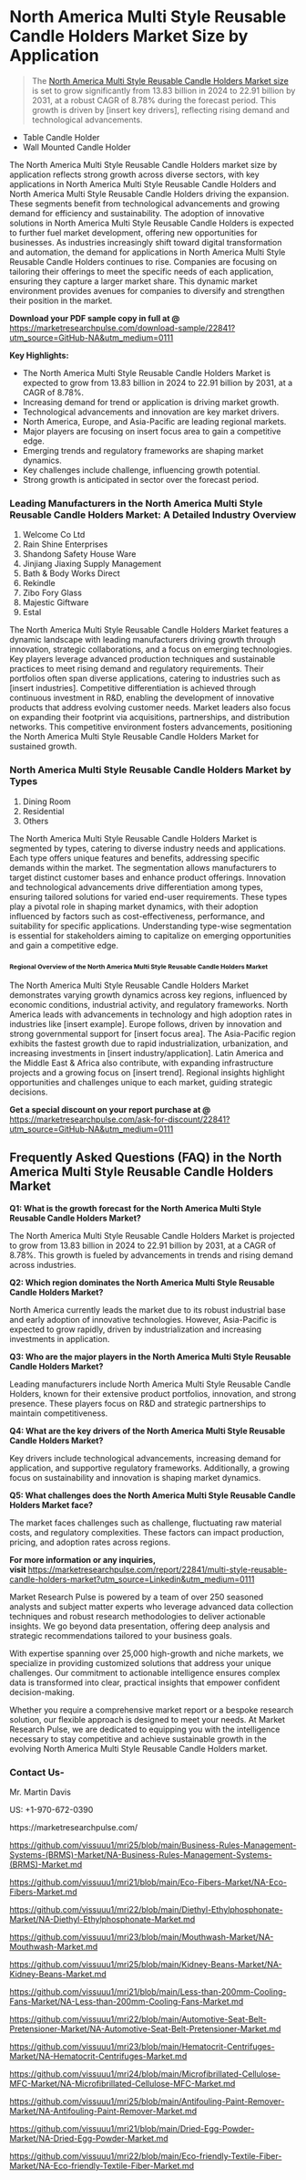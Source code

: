 <h1>North America Multi Style Reusable Candle Holders Market&nbsp;Size by Application</h1><blockquote><p>The <a href="https://marketresearchpulse.com/download-sample/22841?utm_source=GitHub-NA&amp;utm_medium=0111">North America Multi Style Reusable Candle Holders Market size</a> is set to grow significantly from 13.83 billion in 2024 to 22.91 billion by 2031, at a robust CAGR of 8.78% during the forecast period. This growth is driven by [insert key drivers], reflecting rising demand and technological advancements.</p></blockquote><ul><li>Table Candle Holder<li> Wall Mounted Candle Holder</li></ul><p>The North America Multi Style Reusable Candle Holders market size by application reflects strong growth across diverse sectors, with key applications in North America Multi Style Reusable Candle Holders and North America Multi Style Reusable Candle Holders driving the expansion. These segments benefit from technological advancements and growing demand for efficiency and sustainability. The adoption of innovative solutions in North America Multi Style Reusable Candle Holders is expected to further fuel market development, offering new opportunities for businesses. As industries increasingly shift toward digital transformation and automation, the demand for applications in North America Multi Style Reusable Candle Holders continues to rise. Companies are focusing on tailoring their offerings to meet the specific needs of each application, ensuring they capture a larger market share. This dynamic market environment provides avenues for companies to diversify and strengthen their position in the market.</p><p><strong>Download your PDF sample copy in full at @ </strong><a href="https://marketresearchpulse.com/download-sample/22841?utm_source=GitHub-NA&amp;utm_medium=0111">https://marketresearchpulse.com/download-sample/22841?utm_source=GitHub-NA&amp;utm_medium=0111</a></p><p><strong>Key Highlights: </strong></p><ul><li>The North America Multi Style Reusable Candle Holders Market is expected to grow from 13.83 billion in 2024 to 22.91 billion by 2031, at a CAGR of 8.78%.</li><li>Increasing demand for trend or application is driving market growth.</li><li>Technological advancements and innovation are key market drivers.</li><li>North America, Europe, and Asia-Pacific are leading regional markets.</li><li>Major players are focusing on insert focus area to gain a competitive edge.</li><li>Emerging trends and regulatory frameworks are shaping market dynamics.</li><li>Key challenges include challenge, influencing growth potential.</li><li>Strong growth is anticipated in sector over the forecast period.</li></ul><h3>Leading Manufacturers in the North America Multi Style Reusable Candle Holders Market: A Detailed Industry Overview</h3><ol><li>Welcome Co Ltd</li><li>Rain Shine Enterprises</li><li>Shandong Safety House Ware</li><li>Jinjiang Jiaxing Supply Management</li><li>Bath & Body Works Direct</li><li>Rekindle</li><li>Zibo Fory Glass</li><li>Majestic Giftware</li><li>Estal</li></ol><div class="flex max-w-full flex-col flex-grow"><div class="min-h-8 text-message flex w-full flex-col items-end gap-2 whitespace-normal break-words [.text-message+&amp;]:mt-5" dir="auto" data-message-author-role="assistant" data-message-id="fd8432e4-4910-450d-b182-61b7bfb0a01f" data-message-model-slug="gpt-4o"><div class="flex w-full flex-col gap-1 empty:hidden first:pt-[3px]"><div class="markdown prose w-full break-words dark:prose-invert light"><p>The North America Multi Style Reusable Candle Holders Market features a dynamic landscape with leading manufacturers driving growth through innovation, strategic collaborations, and a focus on emerging technologies. Key players leverage advanced production techniques and sustainable practices to meet rising demand and regulatory requirements. Their portfolios often span diverse applications, catering to industries such as [insert industries]. Competitive differentiation is achieved through continuous investment in R&amp;D, enabling the development of innovative products that address evolving customer needs. Market leaders also focus on expanding their footprint via acquisitions, partnerships, and distribution networks. This competitive environment fosters advancements, positioning the North America Multi Style Reusable Candle Holders Market for sustained growth.</p></div></div></div></div><h3>North America Multi Style Reusable Candle Holders Market by Types</h3><ol><li>Dining Room<li> Residential<li> Others</li></ol><div class="flex max-w-full flex-col flex-grow"><div class="min-h-8 text-message flex w-full flex-col items-end gap-2 whitespace-normal break-words [.text-message+&amp;]:mt-5" dir="auto" data-message-author-role="assistant" data-message-id="084470be-0bb7-4664-bddf-5156b4f41249" data-message-model-slug="gpt-4o-mini"><div class="flex w-full flex-col gap-1 empty:hidden first:pt-[3px]"><div class="markdown prose w-full break-words dark:prose-invert light"><p>The North America Multi Style Reusable Candle Holders Market is segmented by types, catering to diverse industry needs and applications. Each type offers unique features and benefits, addressing specific demands within the market. The segmentation allows manufacturers to target distinct customer bases and enhance product offerings. Innovation and technological advancements drive differentiation among types, ensuring tailored solutions for varied end-user requirements. These types play a pivotal role in shaping market dynamics, with their adoption influenced by factors such as cost-effectiveness, performance, and suitability for specific applications. Understanding type-wise segmentation is essential for stakeholders aiming to capitalize on emerging opportunities and gain a competitive edge.</p></div></div></div></div><h3><span style="font-size: 11px;">Regional Overview of the North America Multi Style Reusable Candle Holders Market</span></h3><div class="flex max-w-full flex-col flex-grow"><div class="min-h-8 text-message flex w-full flex-col items-end gap-2 whitespace-normal break-words [.text-message+&amp;]:mt-5" dir="auto" data-message-author-role="assistant" data-message-id="e9038762-ce64-4e30-91c9-9bd413514231" data-message-model-slug="gpt-4o-mini"><div class="flex w-full flex-col gap-1 empty:hidden first:pt-[3px]"><div class="markdown prose w-full break-words dark:prose-invert light"><p>The North America Multi Style Reusable Candle Holders Market demonstrates varying growth dynamics across key regions, influenced by economic conditions, industrial activity, and regulatory frameworks. North America leads with advancements in technology and high adoption rates in industries like [insert example]. Europe follows, driven by innovation and strong governmental support for [insert focus area]. The Asia-Pacific region exhibits the fastest growth due to rapid industrialization, urbanization, and increasing investments in [insert industry/application]. Latin America and the Middle East &amp; Africa also contribute, with expanding infrastructure projects and a growing focus on [insert trend]. Regional insights highlight opportunities and challenges unique to each market, guiding strategic decisions.</p></div></div></div></div><p><strong>Get a special discount on your report purchase at @ </strong><a href="https://marketresearchpulse.com/ask-for-discount/22841?utm_source=GitHub-NA&amp;utm_medium=0111">https://marketresearchpulse.com/ask-for-discount/22841?utm_source=GitHub-NA&amp;utm_medium=0111</a></p><h2>Frequently Asked Questions (FAQ) in the North America Multi Style Reusable Candle Holders Market</h2><p><strong>Q1: What is the growth forecast for the North America Multi Style Reusable Candle Holders Market?</strong></p><p>The North America Multi Style Reusable Candle Holders Market is projected to grow from 13.83 billion in 2024 to 22.91 billion by 2031, at a CAGR of 8.78%. This growth is fueled by advancements in trends and rising demand across industries.</p><p><strong>Q2: Which region dominates the North America Multi Style Reusable Candle Holders Market?</strong></p><p>North America currently leads the market due to its robust industrial base and early adoption of innovative technologies. However, Asia-Pacific is expected to grow rapidly, driven by industrialization and increasing investments in application.</p><p><strong>Q3: Who are the major players in the North America Multi Style Reusable Candle Holders Market?</strong></p><p>Leading manufacturers include North America Multi Style Reusable Candle Holders, known for their extensive product portfolios, innovation, and strong presence. These players focus on R&amp;D and strategic partnerships to maintain competitiveness.</p><p><strong>Q4: What are the key drivers of the North America Multi Style Reusable Candle Holders Market?</strong></p><p>Key drivers include technological advancements, increasing demand for application, and supportive regulatory frameworks. Additionally, a growing focus on sustainability and innovation is shaping market dynamics.</p><p><strong>Q5: What challenges does the North America Multi Style Reusable Candle Holders Market face?</strong></p><p>The market faces challenges such as challenge, fluctuating raw material costs, and regulatory complexities. These factors can impact production, pricing, and adoption rates across regions.</p><p><strong>For more information or any inquiries, visit&nbsp;</strong><a href="https://marketresearchpulse.com/report/22841/multi-style-reusable-candle-holders-market?utm_source=Linkedin&utm_medium=0111">https://marketresearchpulse.com/report/22841/multi-style-reusable-candle-holders-market?utm_source=Linkedin&utm_medium=0111</a></p><p>Market Research Pulse is powered by a team of over 250 seasoned analysts and subject matter experts who leverage advanced data collection techniques and robust research methodologies to deliver actionable insights. We go beyond data presentation, offering deep analysis and strategic recommendations tailored to your business goals.</p><p>With expertise spanning over 25,000 high-growth and niche markets, we specialize in providing customized solutions that address your unique challenges. Our commitment to actionable intelligence ensures complex data is transformed into clear, practical insights that empower confident decision-making.</p><p>Whether you require a comprehensive market report or a bespoke research solution, our flexible approach is designed to meet your needs. At Market Research Pulse, we are dedicated to equipping you with the intelligence necessary to stay competitive and achieve sustainable growth in the evolving North America Multi Style Reusable Candle Holders market.</p><h3><strong>Contact Us-</strong></h3><p>Mr. Martin Davis</p><p>US: +1-970-672-0390</p><p>https://marketresearchpulse.com/</p><p><a href="https://github.com/vissuuu1/mri25/blob/main/Business-Rules-Management-Systems-(BRMS)-Market/NA-Business-Rules-Management-Systems-(BRMS)-Market.md">https://github.com/vissuuu1/mri25/blob/main/Business-Rules-Management-Systems-(BRMS)-Market/NA-Business-Rules-Management-Systems-(BRMS)-Market.md</a></p><p><a href="https://github.com/vissuuu1/mri21/blob/main/Eco-Fibers-Market/NA-Eco-Fibers-Market.md">https://github.com/vissuuu1/mri21/blob/main/Eco-Fibers-Market/NA-Eco-Fibers-Market.md</a></p><p><a href="https://github.com/vissuuu1/mri22/blob/main/Diethyl-Ethylphosphonate-Market/NA-Diethyl-Ethylphosphonate-Market.md">https://github.com/vissuuu1/mri22/blob/main/Diethyl-Ethylphosphonate-Market/NA-Diethyl-Ethylphosphonate-Market.md</a></p><p><a href="https://github.com/vissuuu1/mri23/blob/main/Mouthwash-Market/NA-Mouthwash-Market.md">https://github.com/vissuuu1/mri23/blob/main/Mouthwash-Market/NA-Mouthwash-Market.md</a></p><p><a href="https://github.com/vissuuu1/mri25/blob/main/Kidney-Beans-Market/NA-Kidney-Beans-Market.md">https://github.com/vissuuu1/mri25/blob/main/Kidney-Beans-Market/NA-Kidney-Beans-Market.md</a></p><p><a href="https://github.com/vissuuu1/mri21/blob/main/Less-than-200mm-Cooling-Fans-Market/NA-Less-than-200mm-Cooling-Fans-Market.md">https://github.com/vissuuu1/mri21/blob/main/Less-than-200mm-Cooling-Fans-Market/NA-Less-than-200mm-Cooling-Fans-Market.md</a></p><p><a href="https://github.com/vissuuu1/mri22/blob/main/Automotive-Seat-Belt-Pretensioner-Market/NA-Automotive-Seat-Belt-Pretensioner-Market.md">https://github.com/vissuuu1/mri22/blob/main/Automotive-Seat-Belt-Pretensioner-Market/NA-Automotive-Seat-Belt-Pretensioner-Market.md</a></p><p><a href="https://github.com/vissuuu1/mri23/blob/main/Hematocrit-Centrifuges-Market/NA-Hematocrit-Centrifuges-Market.md">https://github.com/vissuuu1/mri23/blob/main/Hematocrit-Centrifuges-Market/NA-Hematocrit-Centrifuges-Market.md</a></p><p><a href="https://github.com/vissuuu1/mri24/blob/main/Microfibrillated-Cellulose-MFC-Market/NA-Microfibrillated-Cellulose-MFC-Market.md">https://github.com/vissuuu1/mri24/blob/main/Microfibrillated-Cellulose-MFC-Market/NA-Microfibrillated-Cellulose-MFC-Market.md</a></p><p><a href="https://github.com/vissuuu1/mri25/blob/main/Antifouling-Paint-Remover-Market/NA-Antifouling-Paint-Remover-Market.md">https://github.com/vissuuu1/mri25/blob/main/Antifouling-Paint-Remover-Market/NA-Antifouling-Paint-Remover-Market.md</a></p><p><a href="https://github.com/vissuuu1/mri21/blob/main/Dried-Egg-Powder-Market/NA-Dried-Egg-Powder-Market.md">https://github.com/vissuuu1/mri21/blob/main/Dried-Egg-Powder-Market/NA-Dried-Egg-Powder-Market.md</a></p><p><a href="https://github.com/vissuuu1/mri22/blob/main/Eco-friendly-Textile-Fiber-Market/NA-Eco-friendly-Textile-Fiber-Market.md">https://github.com/vissuuu1/mri22/blob/main/Eco-friendly-Textile-Fiber-Market/NA-Eco-friendly-Textile-Fiber-Market.md</a></p>
